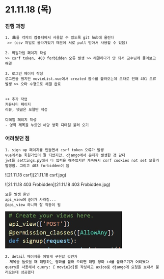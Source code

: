 # 21.11.18 (목)



### 진행 과정

```
1. db를 각자의 컴퓨터에서 사용할 수 있도록 git hub에 올린다
 >> (csv 파일로 올라가있기 때문에 서로 pull 받아서 사용할 수 있음)

2. 회원가입 페이지 작성
>> csrf token, 403 forbidden 오류 발생 >> 해결하다가 안 되서 교수님께 물어보고 해결

3. 로그인 페이지 작성
로그인을 했지만 movieList.vue에서 created 함수를 불러오는데 오타로 인해 401 오류 발생 >> 오타 수정으로 해결 완료


++ 추가 작업
커뮤니티 페이지
리뷰, 댓글은 모델만 작성

디테일 페이지 작성
- 영화 제목을 누르면 해당 영화 디테일 불러 오기
```



### 어려웠던 점

```
1. sign up 페이지를 만들면서 csrf token 오류가 발생
vue에서는 회원가입이 잘 되었지만, django에서 문제가 발생한 것 같다
jwt를 settings.py에서 다 입력을 해주었지만 계속해서 csrf cookies not set 오류가 발생함. 그리고 403 forbidden이 뜸
```

![21.11.18 csrf](21.11.18 csrf.jpg)

![21.11.18 403 Frobidden](21.11.18 403 Frobidden.jpg)

```
오류 발생 원인
api_view에 @이가 사라짐...
@api_view 하니까 잘 작동이 됨
```



![오류발생이유](오류발생이유.jpg)



```
2. detail 페이지를 어떻게 구현할 것인가
- 제목을 눌렀을 때 해당하는 영화를 불러 오려면 해당 영화 id를 불러오기가 어려웠다
query를 사용해서 query: { movieId}를 작성하고 axios로 django에 요청을 보내서 불러오는데 성공했다
```

